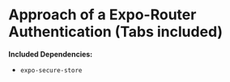 # Approach of a Expo-Router Authentication (Tabs included)

**Included Dependencies:**

- `expo-secure-store`
